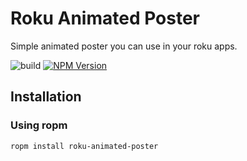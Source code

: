 # Roku Animated Poster

Simple animated poster you can use in your roku apps.

![build](https://github.com/rokucommunity/roku-animated-poster/workflows/build/badge.svg)
[![NPM Version](https://badge.fury.io/js/roku-animated-poster.svg?style=flat)](https://npmjs.org/package/roku-animated-poster)

## Installation
### Using ropm
```bash
ropm install roku-animated-poster
```

